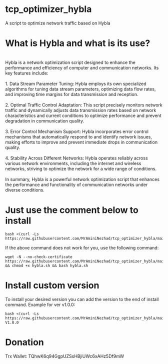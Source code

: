 # tcp_optimizer_hybla
A script to optimize network traffic based on Hybla
# What is Hybla and what is its use?
<br>
Hybla is a network optimization script designed to enhance the performance and efficiency of computer and communication networks. Its key features include:
<br><br>
1. Data Stream Parameter Tuning: Hybla employs its own specialized algorithms for tuning data stream parameters, optimizing data flow rates, and improving time margins for data transmission and reception.
<br><br>
2. Optimal Traffic Control Adaptation: This script precisely monitors network traffic and dynamically adjusts data transmission rates based on network characteristics and current conditions to optimize performance and prevent degradation in communication quality.
<br><br>
3. Error Control Mechanism Support: Hybla incorporates error control mechanisms that automatically respond to and identify network issues, making efforts to improve and prevent immediate drops in communication quality.
<br><br>
4. Stability Across Different Networks: Hybla operates reliably across various network environments, including the internet and wireless networks, striving to optimize the network for a wide range of conditions.
<br><br>
In summary, Hybla is a powerful network optimization script that enhances the performance and functionality of communication networks under diverse conditions.
<br>

# Just use the comment below to install
```
bash <(curl -Ls https://raw.githubusercontent.com/MrAminiNezhad/tcp_optimizer_hybla/main/hybla.sh)
```
If the above command does not work for you, use the following command:
```
wget -N --no-check-certificate https://raw.githubusercontent.com/MrAminiNezhad/tcp_optimizer_hybla/main/hybla.sh && chmod +x hybla.sh && bash hybla.sh
```
# Install custom version
To install your desired version you can add the version to the end of install command. Example for ver v1.0.0:
```
bash <(curl -Ls https://raw.githubusercontent.com/MrAminiNezhad/tcp_optimizer_hybla/main/hybla.sh) V1.0.0
```

# Donation
 Trx Wallet: TQhwK6q94GgpUZSsHBjiUWc6xAHz5Df9mW
